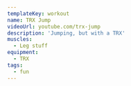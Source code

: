 ```yaml
---
templateKey: workout
name: TRX Jump
videoUrl: youtube.com/trx-jump
description: 'Jumping, but with a TRX'
muscles:
  - Leg stuff
equipment:
  - TRX
tags:
  - fun
---
```

